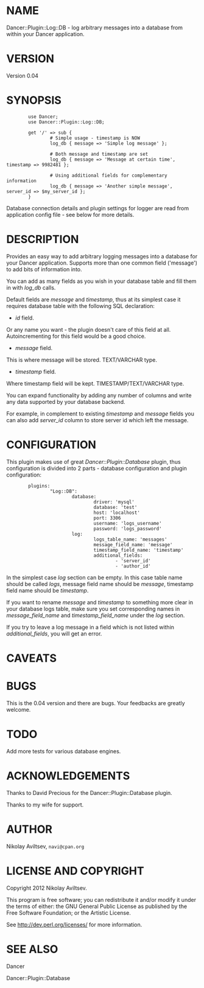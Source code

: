 # NAME

Dancer::Plugin::Log::DB - log arbitrary messages into a database from within
your Dancer application.

# VERSION

Version 0.04

# SYNOPSIS

    
            use Dancer;
            use Dancer::Plugin::Log::DB;
    
            get '/' => sub {
                    # Simple usage - timestamp is NOW 
                    log_db { message => 'Simple log message' };
    
                    # Both message and timestamp are set
                    log_db { message => 'Message at certain time', timestamp => 9982481 };
    
                    # Using additional fields for complementary information
                    log_db { message => 'Another simple message', server_id => $my_server_id }; 
            }

Database connection details and plugin settings for logger are read from
application config file - see below for more details.

# DESCRIPTION

Provides an easy way to add arbitrary logging messages into a database for
your Dancer application. Supports more than one common field ('message') to
add bits of information into.

You can add as many fields as you wish in your database table and fill them in
with _log_db_ calls.

Default fields are _message_ and _timestamp_, thus at its simplest case it
requires database table with the following SQL declaration:

  * _id_ field.

Or any name you want - the plugin doesn't care of this field at all.
Autoincrementing for this field would be a good choice.

  * _message_ field.

This is where message will be stored. TEXT/VARCHAR type.

  * _timestamp_ field.

Where timestamp field will be kept. TIMESTAMP/TEXT/VARCHAR type.

You can expand functionality by adding any number of columns and write any
data supported by your database backend.

For example, in complement to existing _timestamp_ and _message_ fields you
can also add _server_id_ column to store server id which left the message.

# CONFIGURATION

This plugin makes use of great _Dancer::Plugin::Database_ plugin, thus
configuration is divided into 2 parts - database configuration and plugin
configuration:

    
            plugins:
                    "Log::DB":
                            database:
                                    driver: 'mysql'
                                    database: 'test'
                                    host: 'localhost'
                                    port: 3306
                                    username: 'logs_username'
                                    password: 'logs_password'
                            log:
                                    logs_table_name: 'messages'
                                    message_field_name: 'message'
                                    timestamp_field_name: 'timestamp'
                                    additional_fields:
                                            - 'server_id'
                                            - 'author_id'

In the simplest case _log_ section can be empty. In this case table name
should be called _logs_, message field name should be _message_, timestamp
field name should be _timestamp_.

If you want to rename _message_ and _timestamp_ to something more clear in
your database logs table, make sure you set corresponding names in
_message_field_name_ and _timestamp_field_name_ under the _log_ section.

If you try to leave a log message in a field which is not listed within
_additional_fields_, you will get an error.

# CAVEATS

# BUGS

This is the 0.04 version and there are bugs. Your feedbacks are greatly
welcome.

# TODO

Add more tests for various database engines.

# ACKNOWLEDGEMENTS

Thanks to David Precious for the Dancer::Plugin::Database plugin.

Thanks to my wife for support.

# AUTHOR

Nikolay Aviltsev, `navi@cpan.org`

# LICENSE AND COPYRIGHT

Copyright 2012 Nikolay Aviltsev.

This program is free software; you can redistribute it and/or modify it under
the terms of either: the GNU General Public License as published by the Free
Software Foundation; or the Artistic License.

See <http://dev.perl.org/licenses/> for more information.

# SEE ALSO

Dancer

Dancer::Plugin::Database


